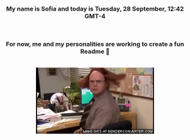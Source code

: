 


<div align="center">
<h3 >My name is Sofia and today is Tuesday, 28 September, 12:42 GMT-4</h3><br>
<h3 >For now, me and my personalities are working to create a fun Readme 👋
</h3><br>
<img src='img/dwight.gif' alt='working...'/>
</div>
